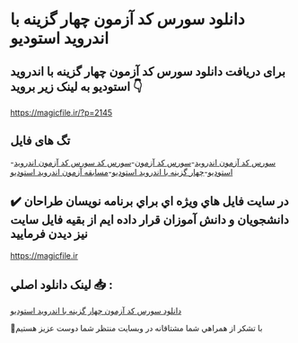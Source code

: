# دانلود سورس کد آزمون چهار گزینه با اندروید استودیو

## برای دریافت دانلود سورس کد آزمون چهار گزینه با اندروید استودیو به لینک زیر بروید 👇

https://magicfile.ir/?p=2145

## تگ های فایل

-[سورس کد آزمون اندروید](https://magicfile.ir/product/%d8%b3%d9%88%d8%b1%d8%b3-%da%a9%d8%af-%d8%a2%d8%b2%d9%85%d9%88%d9%86-%da%86%d9%87%d8%a7%d8%b1-%da%af%d8%b2%db%8c%d9%86%d9%87-%d8%a8%d8%a7-%d8%a7%d9%86%d8%af%d8%b1%d9%88%db%8c%d8%af-%d8%a7%d8%b3%d8%aa%d9%88%d8%af%db%8c%d9%88/)-[سورس کد آزمون](https://magicfile.ir/product/%d8%b3%d9%88%d8%b1%d8%b3-%da%a9%d8%af-%d8%a2%d8%b2%d9%85%d9%88%d9%86-%da%86%d9%87%d8%a7%d8%b1-%da%af%d8%b2%db%8c%d9%86%d9%87-%d8%a8%d8%a7-%d8%a7%d9%86%d8%af%d8%b1%d9%88%db%8c%d8%af-%d8%a7%d8%b3%d8%aa%d9%88%d8%af%db%8c%d9%88/)-[سورس کد سورس کد آزمون اندروید استودیو](https://magicfile.ir/product/%d8%b3%d9%88%d8%b1%d8%b3-%da%a9%d8%af-%d8%a2%d8%b2%d9%85%d9%88%d9%86-%da%86%d9%87%d8%a7%d8%b1-%da%af%d8%b2%db%8c%d9%86%d9%87-%d8%a8%d8%a7-%d8%a7%d9%86%d8%af%d8%b1%d9%88%db%8c%d8%af-%d8%a7%d8%b3%d8%aa%d9%88%d8%af%db%8c%d9%88/)-[چهار گزینه با اندروید استودیو](https://magicfile.ir/product/%d8%b3%d9%88%d8%b1%d8%b3-%da%a9%d8%af-%d8%a2%d8%b2%d9%85%d9%88%d9%86-%da%86%d9%87%d8%a7%d8%b1-%da%af%d8%b2%db%8c%d9%86%d9%87-%d8%a8%d8%a7-%d8%a7%d9%86%d8%af%d8%b1%d9%88%db%8c%d8%af-%d8%a7%d8%b3%d8%aa%d9%88%d8%af%db%8c%d9%88/)-[مسابقه آزمون اندروید استودیو](https://magicfile.ir/product/%d8%b3%d9%88%d8%b1%d8%b3-%da%a9%d8%af-%d8%a2%d8%b2%d9%85%d9%88%d9%86-%da%86%d9%87%d8%a7%d8%b1-%da%af%d8%b2%db%8c%d9%86%d9%87-%d8%a8%d8%a7-%d8%a7%d9%86%d8%af%d8%b1%d9%88%db%8c%d8%af-%d8%a7%d8%b3%d8%aa%d9%88%d8%af%db%8c%d9%88/)

## ✔️ در سايت فايل هاي ويژه اي براي برنامه نويسان طراحان دانشجويان و دانش آموزان قرار داده ايم از بقيه فايل سايت نيز ديدن فرماييد

https://magicfile.ir


## لينک دانلود اصلي 📥 :

[دانلود سورس کد آزمون چهار گزینه با اندروید استودیو](https://magicfile.ir/product/%d8%b3%d9%88%d8%b1%d8%b3-%da%a9%d8%af-%d8%a2%d8%b2%d9%85%d9%88%d9%86-%da%86%d9%87%d8%a7%d8%b1-%da%af%d8%b2%db%8c%d9%86%d9%87-%d8%a8%d8%a7-%d8%a7%d9%86%d8%af%d8%b1%d9%88%db%8c%d8%af-%d8%a7%d8%b3%d8%aa%d9%88%d8%af%db%8c%d9%88/) 


🙏با تشکر از همراهي شما مشتاقانه در وبسایت منتظر شما دوست عزیز هستیم

